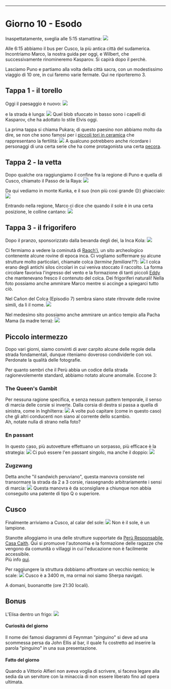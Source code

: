 ---
# Giorno 10 - Esodo
Inaspettatamente, sveglia alle 5:15 stamattina:
![](../photos/blog/10/IMG_0008.webp)

Alle 6:15 abbiamo il bus per Cusco, la più antica città del sudamerica.
Incontriamo Marco, la nostra guida per oggi, e Wilbert, che successivamente rinomineremo Kasparov. Si capirà dopo il perchè.

Lasciamo Puno e partiamo alla volta della città sacra, con un modestissimo viaggio di 10 ore, in cui faremo varie fermate. Qui ne riporteremo 3.

## Tappa 1 - il torello
Oggi il paesaggio è nuovo:
![](../photos/blog/10/IMG_0020.webp)

e la strada è lunga:
![](../photos/blog/10/IMG_0025.webp)
Quel blob sfuocato in basso sono i capelli di Kasparov, che ha adottato lo stile Elvis oggi.

La prima tappa si chiama Pukara; di questo paesino non abbiamo molto da dire, se non che sono famosi per i [piccoli tori in ceramica](https://es.wikipedia.org/wiki/Torito_de_Pucar%C3%A1) che rappresentano la fertilità:
![](../photos/blog/10/IMG_0026.webp)
A qualcuno potrebbero anche ricordare i personaggi di una certa serie che ha come protagonista una certa [pecora](https://www.youtube.com/watch?v=cj_FlzcDwU8).

## Tappa 2 - la vetta
Dopo qualche ora raggiungiamo il confine fra la regione di Puno e quella di Cusco, chiamato il Passo de la Raya:
![](../photos/blog/10/IMG_0056.webp)

Da qui vediamo in monte Kunka, e il suo (non più cosi grande 😔) ghiacciaio:
![](../photos/blog/10/IMG_0057.webp)

Entrando nella regione, Marco ci dice che quando il sole è in una certa posizione, le colline cantano:
![](../photos/blog/10/IMG_pacha.webp)

## Tappa 3 - il frigorifero
Dopo il pranzo, sponsorizzato dalla bevanda degli dei, la Inca Kola:
![](../photos/blog/10/IMG_0073.webp)

Ci fermiamo a vedere la cominutà di [Raqch'i](https://en.wikipedia.org/wiki/Raqch%27i), un sito archeologico contenente alcune rovine di epoca inca. Ci vogliamo soffermare su alcune strutture molto particolari, chiamate colca (*termine familiare??*):
![](../photos/blog/10/IMG_0081.webp)
I colca erano degli antichi silos circolari in cui veniva stoccato il raccolto. La forma circolare favoriva l'ingresso del vento e la formazione di tanti piccoli [Eddy](https://chatgpt.com/share/99abec8a-f4f8-4c66-bba8-352f7455d8ad) che mantenevano fresco il contenuto del colca. Dei frigoriferi naturali! Nella foto possiamo anche ammirare Marco mentre si accinge a spiegarci tutto ciò.

Nel Cañon del Colca (Episodio 7) sembra siano state ritrovate delle rovine simili, da lì il nome.
![](../photos/blog/10/IMG_kronk.webp)

Nel medesimo sito possiamo anche ammirare un antico tempio alla Pacha Mama (la madre terra):
![](../photos/blog/10/IMG_0095.webp)

## Piccolo intermezzo
Dopo vari giorni, siamo convinti di aver carpito alcune delle regole della strada fondamentali, dunque riteniamo doveroso condividerle con voi. <br/>
Perdonate la qualità delle fotografie.

Per quanto sembri che il Perù abbia un codice della strada ragionevolemente standard, abbiamo notato alcune anomalie. Eccone 3:
### The Queen's Gambit
Per nessuna ragione specifica, e senza nessun pattern temporale, il senso di marcia delle corsie si inverte. Dalla corsia di destra si passa a quella di sinistra, come in Inghilterra:
![](../photos/blog/10/IMG_0108.webp)
A volte può capitare (come in questo caso) che gli altri conducenti non siano al corrente dello scambio.<br/>
Ah, notate nulla di strano nella foto?

### En passant
In questo caso, più autovetture effettuano un sorpasso, più efficace è la strategia:
![](../photos/blog/10/IMG_0111.webp)
Ci può essere l'en passant singolo, ma anche il doppio:
![](../photos/blog/10/IMG_0110.webp)

### Zugzwang
Detta anche "il sandwich peruviano", questa manovra consiste nel transormare la strada da 2 a 3 corsie, riassegnando arbitrariamente i sensi di marcia:
![](../photos/blog/10/IMG_0114.webp)
Questa manovra è da sconsigliare a chiunque non abbia conseguito una patente di tipo Q o superiore.

## Cusco
Finalmente arriviamo a Cusco, al calar del sole:
![](../photos/blog/10/IMG_0122.webp)
Non è il sole, è un lampione.

Stanotte alloggiamo in una delle strutture supportate da [Perù Responsabile](https://www.peruresponsabile.it), [Casa Caith](https://yanapanakusun.org/casa_caith/). Qui si promuove l'autonomia e la formazione delle ragazze che vengono da comunità o villaggi in cui l'educazione non è facilmente accessibile.<br/>
Più info [qui](https://yanapanakusun.org/).

Per raggiungere la struttura dobbiamo affrontare un vecchio nemico; le scale:
![](../photos/blog/10/IMG_scale.webp)
Cusco è a 3400 m, ma ormai noi siamo Sherpa navigati.

A domani, buonanotte (ore 21:30 locali).

## Bonus
L'Elisa dentro un frigo:
![](../photos/blog/10/IMG_0086.webp)

#### Curiosità del giorno
Il nome dei famosi diagrammi di Feynman \"pinguino\" si deve ad una scommessa persa da John Ellis al bar, il quale fu costretto ad inserire la parola \"pinguino\" in una sua presentazione.
#### Fatto del giorno
Quando a Vittorio Alfieri non aveva voglia di scrivere, si faceva legare alla sedia da un servitore con la minaccia di non essere liberato fino ad opera ultimata.










